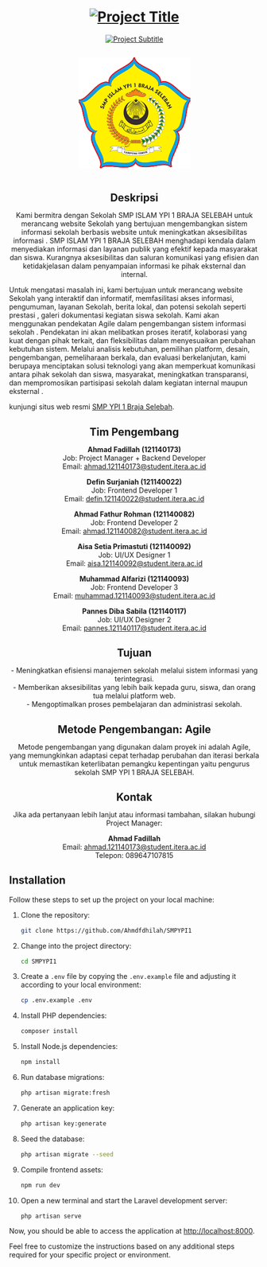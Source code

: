 <h1 align="center">
  <a href="https://smpypi1brajaselebah.sch.id">
    <img src="https://readme-typing-svg.herokuapp.com?lines=PENGEMBANGAN+SISTEM+INFORMASI+SEKOLAH+BERBASIS+WEBSITE+MENGGUNAKAN+METODE+AGILE&center=true&width=1000&height=50" alt="Project Title">
  </a>
</h1>

<p align="center">
  <a href="https://smpypi1brajaselebah.sch.id">
    <img src="https://readme-typing-svg.herokuapp.com?lines=SMP+YPI+1+BRAJA+SELEBAH+Website&center=true&width=500&height=50" alt="Project Subtitle">
  </a>
</p>

<div align="center">
  <img style="max-width: 100%; height: auto; margin: 1em 0;" src="https://github.com/Ahmdfdhilah/SMPYPI1/blob/main/public/frontend/logo.png" alt="Logo">
</div>

<h2 style="text-align: center; margin-bottom: 0.5em;">Deskripsi</h2>

<p style="text-align: center; margin-bottom: 1em;">
Kami bermitra dengan Sekolah SMP ISLAM YPI 1 BRAJA SELEBAH untuk merancang website Sekolah yang bertujuan mengembangkan sistem informasi sekolah berbasis website untuk meningkatkan aksesibilitas informasi . SMP ISLAM YPI 1 BRAJA SELEBAH menghadapi kendala dalam menyediakan informasi dan layanan publik yang efektif kepada masyarakat dan siswa. Kurangnya aksesibilitas dan saluran komunikasi yang efisien dan ketidakjelasan dalam penyampaian informasi ke pihak eksternal dan internal.

Untuk mengatasi masalah ini, kami bertujuan untuk merancang website Sekolah yang interaktif dan informatif, memfasilitasi akses informasi, pengumuman, layanan Sekolah, berita lokal, dan potensi sekolah seperti prestasi , galeri dokumentasi kegiatan siswa sekolah. Kami akan menggunakan pendekatan Agile dalam pengembangan sistem informasi sekolah . Pendekatan ini akan melibatkan proses iteratif, kolaborasi yang kuat dengan pihak terkait, dan fleksibilitas dalam menyesuaikan perubahan kebutuhan sistem. Melalui analisis kebutuhan, pemilihan platform, desain, pengembangan, pemeliharaan berkala, dan evaluasi berkelanjutan, kami berupaya menciptakan solusi teknologi yang akan memperkuat komunikasi antara pihak sekolah  dan siswa, masyarakat, meningkatkan transparansi, dan mempromosikan partisipasi sekolah dalam kegiatan internal maupun eksternal .

kunjungi situs web resmi [SMP YPI 1 Braja Selebah](https://smpypi1brajaselebah.sch.id/).
</p>

<h2 style="text-align: center; margin-bottom: 0.5em;">Tim Pengembang</h2>

<ul style="list-style: none; padding: 0; text-align: center; margin-bottom: 1em;" id="team-list">
  <li style="margin-bottom: 1em;">
    <strong>Ahmad Fadillah (121140173)</strong><br>
    Job: Project Manager + Backend Developer<br>
    Email: <a href="mailto:ahmad.121140173@student.itera.ac.id">ahmad.121140173@student.itera.ac.id</a>
  </li>

  <li style="margin-bottom: 1em;">
    <strong>Defin Surjaniah (121140022)</strong><br>
    Job: Frontend Developer 1<br>
    Email: <a href="mailto:defin.121140022@student.itera.ac.id">defin.121140022@student.itera.ac.id</a>
  </li>

  <li style="margin-bottom: 1em;">
    <strong>Ahmad Fathur Rohman (121140082)</strong><br>
    Job: Frontend Developer 2<br>
    Email: <a href="mailto:ahmad.121140082@student.itera.ac.id">ahmad.121140082@student.itera.ac.id</a>
  </li>

  <li style="margin-bottom: 1em;">
    <strong>Aisa Setia Primastuti (121140092)</strong><br>
    Job: UI/UX Designer 1<br>
    Email: <a href="mailto:aisa.121140092@student.itera.ac.id">aisa.121140092@student.itera.ac.id</a>
  </li>

  <li style="margin-bottom: 1em;">
    <strong>Muhammad Alfarizi (121140093)</strong><br>
    Job: Frontend Developer 3<br>
    Email: <a href="mailto:muhammad.121140093@student.itera.ac.id">muhammad.121140093@student.itera.ac.id</a>
  </li>

  <li style="margin-bottom: 1em;">
    <strong>Pannes Diba Sabila (121140117)</strong><br>
    Job: UI/UX Designer 2<br>
    Email: <a href="mailto:pannes.121140117@student.itera.ac.id">pannes.121140117@student.itera.ac.id</a>
  </li>
</ul>

<h2 style="text-align: center; margin-bottom: 0.5em;">Tujuan</h2>

<p style="text-align: center; margin-bottom: 1em;">
- Meningkatkan efisiensi manajemen sekolah melalui sistem informasi yang terintegrasi. <br>
- Memberikan aksesibilitas yang lebih baik kepada guru, siswa, dan orang tua melalui platform web. <br>
- Mengoptimalkan proses pembelajaran dan administrasi sekolah. <br>
</p>
<h2 style="text-align: center; margin-bottom: 0.5em;">Metode Pengembangan: Agile</h2>

<p style="text-align: center; margin-bottom: 1em;">
  Metode pengembangan yang digunakan dalam proyek ini adalah Agile, yang memungkinkan adaptasi cepat terhadap perubahan dan iterasi berkala untuk memastikan keterlibatan pemangku kepentingan yaitu pengurus sekolah SMP YPI 1 BRAJA SELEBAH.
</p>

<h2 style="text-align: center; margin-bottom: 0.5em;">Kontak</h2>

<p style="text-align: center; margin-bottom: 1em;">
  Jika ada pertanyaan lebih lanjut atau informasi tambahan, silakan hubungi Project Manager:
</p>

<ul style="list-style: none; padding: 0; text-align: center; margin-bottom: 1em;">
  <li style="margin-bottom: 1em;">
    <strong>Ahmad Fadillah</strong><br>
    Email: <a href="mailto:ahmad.121140173@student.itera.ac.id">ahmad.121140173@student.itera.ac.id</a><br>
    Telepon: 089647107815
  </li>
</ul>

## Installation

Follow these steps to set up the project on your local machine:

1. Clone the repository:

    ```bash
    git clone https://github.com/Ahmdfdhilah/SMPYPI1
    ```

2. Change into the project directory:

    ```bash
    cd SMPYPI1
    ```

3. Create a `.env` file by copying the `.env.example` file and adjusting it according to your local environment:

    ```bash
    cp .env.example .env
    ```

4. Install PHP dependencies:

    ```bash
    composer install
    ```

5. Install Node.js dependencies:

    ```bash
    npm install
    ```

6. Run database migrations:

    ```bash
    php artisan migrate:fresh
    ```

7. Generate an application key:

    ```bash
    php artisan key:generate
    ```

8. Seed the database:

    ```bash
    php artisan migrate --seed
    ```

9. Compile frontend assets:

    ```bash
    npm run dev
    ```

10. Open a new terminal and start the Laravel development server:

    ```bash
    php artisan serve
    ```

Now, you should be able to access the application at [http://localhost:8000](http://localhost:8000).

Feel free to customize the instructions based on any additional steps required for your specific project or environment.